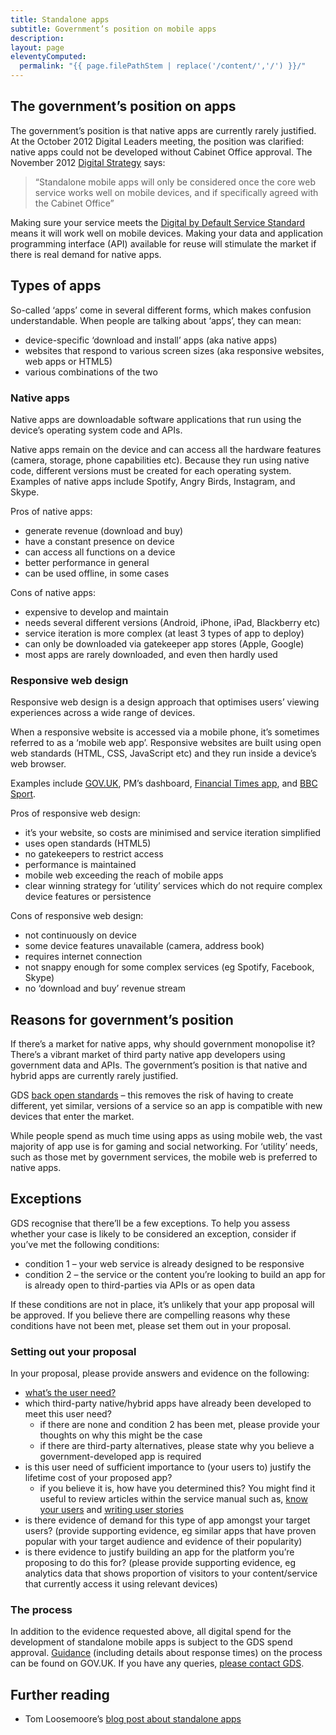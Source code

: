 ```yaml
---
title: Standalone apps
subtitle: Government’s position on mobile apps
description:
layout: page
eleventyComputed:
  permalink: "{{ page.filePathStem | replace('/content/','/') }}/"
---
```

## The government’s position on apps

The government’s position is that native apps are currently rarely justified. At the October 2012 Digital Leaders meeting, the position was clarified: native apps could not be developed without Cabinet Office approval. The November 2012 [Digital Strategy](https://www.gov.uk/government/publications/government-digital-strategy) says:

> “Standalone mobile apps will only be considered once the core web service works well on mobile devices, and if specifically agreed with the Cabinet Office”

Making sure your service meets the [Digital by Default Service Standard](/version-1/) means it will work well on mobile devices. Making your data and application programming interface (API) available for reuse will stimulate the market if there is real demand for native apps.

## Types of apps

So-called ‘apps’ come in several different forms, which makes confusion understandable. When people are talking about ‘apps’, they can mean:

- device-specific ‘download and install’ apps (aka native apps)
- websites that respond to various screen sizes (aka responsive websites, web apps or HTML5)
- various combinations of the two

### Native apps

Native apps are downloadable software applications that run using the device’s operating system code and APIs.

Native apps remain on the device and can access all the hardware features (camera, storage, phone capabilities etc). Because they run using native code, different versions must be created for each operating system. Examples of native apps include Spotify, Angry Birds, Instagram, and Skype.

Pros of native apps:

- generate revenue (download and buy)
- have a constant presence on device
- can access all functions on a device
- better performance in general
- can be used offline, in some cases

Cons of native apps:

- expensive to develop and maintain
- needs several different versions (Android, iPhone, iPad, Blackberry etc)
- service iteration is more complex (at least 3 types of app to deploy)
- can only be downloaded via gatekeeper app stores (Apple, Google)
- most apps are rarely downloaded, and even then hardly used

### Responsive web design

Responsive web design is a design approach that optimises users’ viewing experiences across a wide range of devices.

When a responsive website is accessed via a mobile phone, it’s sometimes referred to as a ‘mobile web app’. Responsive websites are built using open web standards (HTML, CSS, JavaScript etc) and they run inside a device’s web browser.

Examples include [GOV.UK](https://www.gov.uk/), PM’s dashboard, [Financial Times app](https://app.ft.com/), and [BBC Sport](https://www.bbc.co.uk/sport/).

Pros of responsive web design:

- it’s your website, so costs are minimised and service iteration simplified
- uses open standards (HTML5)
- no gatekeepers to restrict access
- performance is maintained
- mobile web exceeding the reach of mobile apps
- clear winning strategy for ‘utility’ services which do not require complex device features or persistence

Cons of responsive web design:

- not continuously on device
- some device features unavailable (camera, address book)
- requires internet connection
- not snappy enough for some complex services (eg Spotify, Facebook, Skype)
- no ‘download and buy’ revenue stream

## Reasons for government’s position

If there’s a market for native apps, why should government monopolise it? There’s a vibrant market of third party native app developers using government data and APIs. The government’s position is that native and hybrid apps are currently rarely justified.

GDS [back open standards](/version-1/guides/open-standards-and-licensing/) – this removes the risk of having to create different, yet similar, versions of a service so an app is compatible with new devices that enter the market.

While people spend as much time using apps as using mobile web, the vast majority of app use is for gaming and social networking. For ‘utility’ needs, such as those met by government services, the mobile web is preferred to native apps.

## Exceptions

GDS recognise that there’ll be a few exceptions. To help you assess whether your case is likely to be considered an exception, consider if you’ve met the following conditions:

- condition 1 – your web service is already designed to be responsive
- condition 2 – the service or the content you’re looking to build an app for is already open to third-parties via APIs or as open data

If these conditions are not in place, it’s unlikely that your app proposal will be approved. If you believe there are compelling reasons why these conditions have not been met, please set them out in your proposal.

### Setting out your proposal

In your proposal, please provide answers and evidence on the following:

- [what’s the user need?](/version-1/guides/user-needs/)
- which third-party native/hybrid apps have already been developed to meet this user need?
    - if there are none and condition 2 has been met, please provide your thoughts on why this might be the case
    - if there are third-party alternatives, please state why you believe a government-developed app is required
- is this user need of sufficient importance to (your users to) justify the lifetime cost of your proposed app?
    - if you believe it is, how have you determined this? You might find it useful to review articles within the service manual such as, [know your users](/version-1/guides/user-centred-design/) and [writing user stories](/version-1/guides/writing-user-stories/)
- is there evidence of demand for this type of app amongst your target users? (provide supporting evidence, eg similar apps that have proven popular with your target audience and evidence of their popularity)
- is there evidence to justify building an app for the platform you’re proposing to do this for? (please provide supporting evidence, eg analytics data that shows proportion of visitors to your content/service that currently access it using relevant devices)

### The process

In addition to the evidence requested above, all digital spend for the development of standalone mobile apps is subject to the GDS spend approval. [Guidance](https://www.gov.uk/government/publications/cabinet-office-controls) (including details about response times) on the process can be found on GOV.UK. If you have any queries, [please contact GDS](mailto:pmo@digital.cabinet-office.gov.uk).

## Further reading

- Tom Loosemoore’s [blog post about standalone apps](https://gds.blog.gov.uk/2013/03/12/were-not-appy-not-appy-at-all/)
